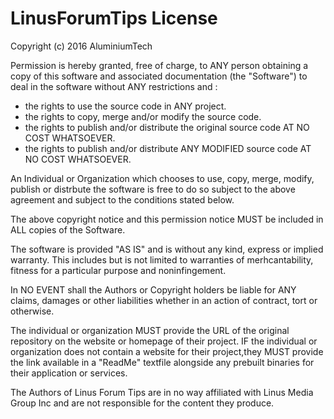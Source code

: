 # LinusForumTips License

Copyright (c) 2016 AluminiumTech

Permission is hereby granted, free of charge, to ANY person obtaining a copy
of this software and associated documentation (the "Software") to deal in the software without ANY restrictions and :
* the rights to use the source code in ANY project.
* the rights to copy, merge and/or modify the source code.
* the rights to publish and/or distribute the original source code AT NO COST WHATSOEVER.
* the rights to publish and/or distribute ANY MODIFIED source code AT NO COST WHATSOEVER.

An Individual or Organization which chooses to use, copy, merge, modify, publish or distrbute the software is free to do so subject to the above agreement and subject to the conditions stated below.

The above copyright notice and this permission notice MUST be included in ALL copies of the Software.

The software is provided "AS IS" and is without any kind, express or implied warranty. This includes but is not limited to warranties of merhcantability, fitness for a particular purpose and noninfingement. 

In NO EVENT shall the Authors or Copyright holders be liable for ANY claims, damages or other liabilities whether in an action of contract, tort or otherwise. 

The individual or organization MUST provide the URL of the original repository on the website or homepage of their project.
IF the individual or organization does not contain a website for their project,they MUST provide the link available in a "ReadMe"
textfile alongside any prebuilt binaries for their application or services.

The Authors of Linus Forum Tips are in no way affiliated with Linus Media Group Inc and are not responsible for the content they produce.
